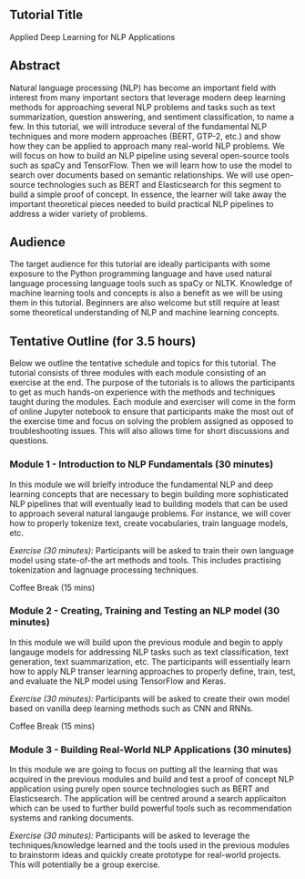 ## Tutorial Title
Applied Deep Learning for NLP Applications

## Abstract
Natural language processing (NLP) has become an important field with interest from many important sectors that leverage modern deep learning methods for approaching several NLP problems and tasks such as text summarization, question answering, and sentiment classification, to name a few. In this tutorial, we will introduce several of the fundamental NLP techniques and more modern approaches (BERT, GTP-2, etc.) and show how they can be applied to approach many real-world NLP problems. We will focus on how to build an NLP pipeline using several open-source tools such as spaCy and TensorFlow. Then we will learn how to use the model to search over documents based on semantic relationships. We will use open-source technologies such as BERT and Elasticsearch for this segment to build a simple proof of concept. In essence, the learner will take away the important theoretical pieces needed to build practical NLP pipelines to address a wider variety of problems. 



## Audience
The target audience for this tutorial are ideally participants with some exposure to the Python programming language and have used natural language processing language tools such as spaCy or NLTK. Knowledge of machine learning tools and concepts is also a benefit as we will be using them in this tutorial. Beginners are also welcome but still require at least some theoretical understanding of NLP and machine learning concepts.

## Tentative Outline (for 3.5 hours)
Below we outline the tentative schedule and topics for this tutorial. The tutorial consists of three modules with each module consisting of an exercise at the end. The purpose of the tutorials is to allows the participants to get as much hands-on experience with the methods and techniques taught during the modules. Each module and exerciser will come in the form of online Jupyter notebook to ensure that participants make the most out of the exercise time and focus on solving the problem assigned as opposed to troubleshooting issues. This will also allows time for short discussions and questions. 

### Module 1 - Introduction to NLP Fundamentals (30 minutes)
In this module we will brielfy introduce the fundamental NLP and deep learning concepts that are necessary to begin building more sophisticated NLP pipelines that will eventually lead to building models that can be used to approach several natural langauge problems. For instance, we will cover how to properly tokenize text, create vocabularies, train language models, etc.

*Exercise (30 minutes):* Participants will be asked to train their own language model using state-of-the art methods and tools. This includes practising tokenization and lagnuage processing techniques. 

Coffee Break (15 mins)

### Module 2 - Creating, Training and Testing an NLP model (30 minutes)
In this module we will build upon the previous module and begin to apply langauge models for addressing NLP tasks such as text classification, text generation, text suammarization, etc. The participants will essentially learn how to apply NLP transer learning approaches to properly define, train, test, and evaluate the NLP model using TensorFlow and Keras. 

*Exercise (30 minutes):* Participants will be asked to create their own model based on vanilla deep learning methods such as CNN and RNNs. 

Coffee Break (15 mins)

### Module 3 - Building Real-World NLP Applications (30 minutes)
In this module we are going to focus on putting all the learning that was acquired in the previous modules and build and test a proof of concept NLP application using purely open source technologies such as BERT and Elasticsearch. The application will be centred around a search applicaiton which can be used to further build powerful tools such as recommendation systems and ranking documents.

*Exercise (30 minutes):* Participants will be asked to leverage the techniques/knowledge learned and the tools used in the previous modules to brainstorm ideas and quickly create prototype for real-world projects. This will potentially be a group exercise. 
